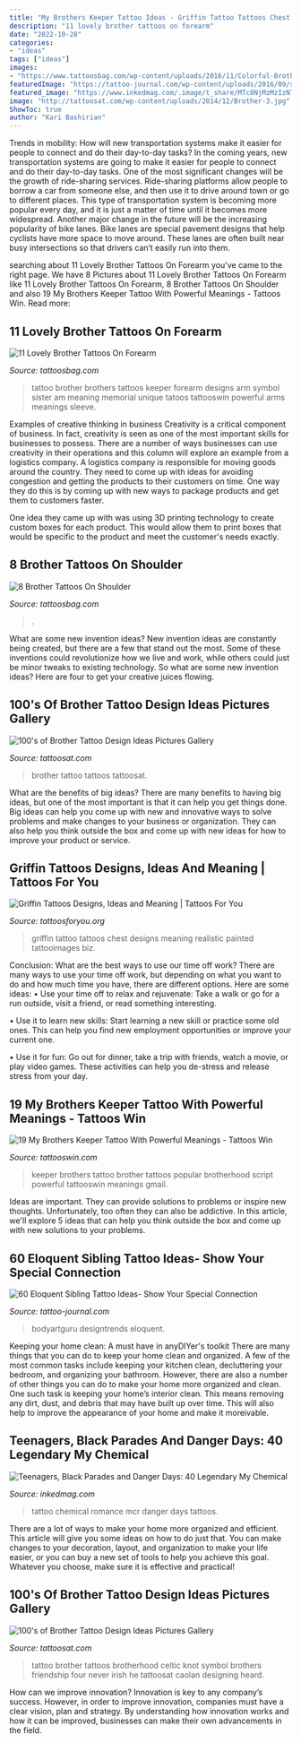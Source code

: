```yaml
---
title: "My Brothers Keeper Tattoo Ideas - Griffin Tattoo Tattoos Chest Designs Meaning Realistic Painted Tattooimages Biz"
description: "11 lovely brother tattoos on forearm"
date: "2022-10-28"
categories:
- "ideas"
tags: ["ideas"]
images:
- "https://www.tattoosbag.com/wp-content/uploads/2016/11/Colorful-Brother-Tattoo-On-Shoulder.jpg"
featuredImage: "https://tattoo-journal.com/wp-content/uploads/2016/09/sibling-tattoo17-768x768.jpg"
featured_image: "https://www.inkedmag.com/.image/t_share/MTc0NjMzMzIzNTQ3NjAwODQx/mcr-tats-fb.jpg"
image: "http://tattoosat.com/wp-content/uploads/2014/12/Brother-3.jpg"
ShowToc: true
author: "Kari Bashirian"
---
```



Trends in mobility: How will new transportation systems make it easier for people to connect and do their day-to-day tasks?
In the coming years, new transportation systems are going to make it easier for people to connect and do their day-to-day tasks. One of the most significant changes will be the growth of ride-sharing services. Ride-sharing platforms allow people to borrow a car from someone else, and then use it to drive around town or go to different places. This type of transportation system is becoming more popular every day, and it is just a matter of time until it becomes more widespread.
Another major change in the future will be the increasing popularity of bike lanes. Bike lanes are special pavement designs that help cyclists have more space to move around. These lanes are often built near busy intersections so that drivers can’t easily run into them.

	

		
searching about 11 Lovely Brother Tattoos On Forearm you've came to the right page. We have 8 Pictures about 11 Lovely Brother Tattoos On Forearm like 11 Lovely Brother Tattoos On Forearm, 8 Brother Tattoos On Shoulder and also 19 My Brothers Keeper Tattoo With Powerful Meanings - Tattoos Win. Read more:
		
    
## 11 Lovely Brother Tattoos On Forearm

<img loading=lazy src="http://www.tattoosbag.com/wp-content/uploads/2016/09/Brother-Tattoo-On-Full-Arm.jpg" onerror="this.onerror=null;this.src='https://tse2.mm.bing.net/th?id=OIP.zDoKapGHWBVgE906qf_12AHaFj&amp;pid=15.1';" alt="11 Lovely Brother Tattoos On Forearm">

_Source: tattoosbag.com_

>tattoo brother brothers tattoos keeper forearm designs arm symbol sister am meaning memorial unique tatoos tattooswin powerful arms meanings sleeve. 

	

Examples of creative thinking in business
Creativity is a critical component of business. In fact, creativity is seen as one of the most important skills for businesses to possess. There are a number of ways businesses can use creativity in their operations and this column will explore an example from a logistics company. 
A logistics company is responsible for moving goods around the country. They need to come up with ideas for avoiding congestion and getting the products to their customers on time. One way they do this is by coming up with new ways to package products and get them to customers faster.

One idea they came up with was using 3D printing technology to create custom boxes for each product. This would allow them to print boxes that would be specific to the product and meet the customer's needs exactly.

    
## 8 Brother Tattoos On Shoulder

<img loading=lazy src="https://www.tattoosbag.com/wp-content/uploads/2016/11/Colorful-Brother-Tattoo-On-Shoulder.jpg" onerror="this.onerror=null;this.src='https://tse4.mm.bing.net/th?id=OIP.zznOkXqBGHATh2WJfGz0_gHaFj&amp;pid=15.1';" alt="8 Brother Tattoos On Shoulder">

_Source: tattoosbag.com_

>. 

	

What are some new invention ideas?
New invention ideas are constantly being created, but there are a few that stand out the most. Some of these inventions could revolutionize how we live and work, while others could just be minor tweaks to existing technology. So what are some new invention ideas? Here are four to get your creative juices flowing.

    
## 100&#039;s Of Brother Tattoo Design Ideas Pictures Gallery

<img loading=lazy src="http://tattoosat.com/wp-content/uploads/2014/12/Brother-10.jpg" onerror="this.onerror=null;this.src='https://tse3.mm.bing.net/th?id=OIP.WvBK8noLj8gG-l4AOflsZwHaGL&amp;pid=15.1';" alt="100&#039;s of Brother Tattoo Design Ideas Pictures Gallery">

_Source: tattoosat.com_

>brother tattoo tattoos tattoosat. 

	

What are the benefits of big ideas?
There are many benefits to having big ideas, but one of the most important is that it can help you get things done. Big ideas can help you come up with new and innovative ways to solve problems and make changes to your business or organization. They can also help you think outside the box and come up with new ideas for how to improve your product or service.

    
## Griffin Tattoos Designs, Ideas And Meaning | Tattoos For You

<img loading=lazy src="https://www.tattoosforyou.org/wp-content/uploads/2016/03/Griffin-Chest-Tattoo.jpg" onerror="this.onerror=null;this.src='https://tse2.mm.bing.net/th?id=OIP.Sbvh4_uuhTgVHEEoZKYhNAHaLH&amp;pid=15.1';" alt="Griffin Tattoos Designs, Ideas and Meaning | Tattoos For You">

_Source: tattoosforyou.org_

>griffin tattoo tattoos chest designs meaning realistic painted tattooimages biz. 

	

Conclusion: What are the best ways to use our time off work?
There are many ways to use your time off work, but depending on what you want to do and how much time you have, there are different options. Here are some ideas: 
• Use your time off to relax and rejuvenate: Take a walk or go for a run outside, visit a friend, or read something interesting. 

• Use it to learn new skills: Start learning a new skill or practice some old ones. This can help you find new employment opportunities or improve your current one. 

• Use it for fun: Go out for dinner, take a trip with friends, watch a movie, or play video games. These activities can help you de-stress and release stress from your day.

    
## 19 My Brothers Keeper Tattoo With Powerful Meanings - Tattoos Win

<img loading=lazy src="http://tattooswin.com/wp-content/uploads/2016/02/Brothers-Keeper-Script-1.jpg" onerror="this.onerror=null;this.src='https://tse4.mm.bing.net/th?id=OIP.E7LtdX1H6LRHe7C21rf_GAHaD9&amp;pid=15.1';" alt="19 My Brothers Keeper Tattoo With Powerful Meanings - Tattoos Win">

_Source: tattooswin.com_

>keeper brothers tattoo brother tattoos popular brotherhood script powerful tattooswin meanings gmail. 

	

Ideas are important. They can provide solutions to problems or inspire new thoughts. Unfortunately, too often they can also be addictive. In this article, we'll explore 5 ideas that can help you think outside the box and come up with new solutions to your problems.

    
## 60 Eloquent Sibling Tattoo Ideas- Show Your Special Connection

<img loading=lazy src="https://tattoo-journal.com/wp-content/uploads/2016/09/sibling-tattoo17-768x768.jpg" onerror="this.onerror=null;this.src='https://tse3.mm.bing.net/th?id=OIP.YLspucwGCAR3iYrH89BrvAHaHa&amp;pid=15.1';" alt="60 Eloquent Sibling Tattoo Ideas- Show Your Special Connection">

_Source: tattoo-journal.com_

>bodyartguru designtrends eloquent. 

	

Keeping your home clean: A must have in anyDIYer's toolkit
There are many things that you can do to keep your home clean and organized. A few of the most common tasks include keeping your kitchen clean, decluttering your bedroom, and organizing your bathroom. However, there are also a number of other things you can do to make your home more organized and clean. One such task is keeping your home’s interior clean. This means removing any dirt, dust, and debris that may have built up over time. This will also help to improve the appearance of your home and make it moreivable.

    
## Teenagers, Black Parades And Danger Days: 40 Legendary My Chemical

<img loading=lazy src="https://www.inkedmag.com/.image/t_share/MTc0NjMzMzIzNTQ3NjAwODQx/mcr-tats-fb.jpg" onerror="this.onerror=null;this.src='https://tse4.mm.bing.net/th?id=OIP.xQrYRlJffwkLpxGx2yPYBgHaD4&amp;pid=15.1';" alt="Teenagers, Black Parades and Danger Days: 40 Legendary My Chemical">

_Source: inkedmag.com_

>tattoo chemical romance mcr danger days tattoos. 

	

There are a lot of ways to make your home more organized and efficient. This article will give you some ideas on how to do just that. You can make changes to your decoration, layout, and organization to make your life easier, or you can buy a new set of tools to help you achieve this goal. Whatever you choose, make sure it is effective and practical!

    
## 100&#039;s Of Brother Tattoo Design Ideas Pictures Gallery

<img loading=lazy src="http://tattoosat.com/wp-content/uploads/2014/12/Brother-3.jpg" onerror="this.onerror=null;this.src='https://tse3.mm.bing.net/th?id=OIP.UswQ971ktDE3Gb8TnY2o7gHaJ4&amp;pid=15.1';" alt="100&#039;s of Brother Tattoo Design Ideas Pictures Gallery">

_Source: tattoosat.com_

>tattoo brother tattoos brotherhood celtic knot symbol brothers friendship four never irish he tattoosat caolan designing heard. 

	

How can we improve innovation?
Innovation is key to any company’s success. However, in order to improve innovation, companies must have a clear vision, plan and strategy. By understanding how innovation works and how it can be improved, businesses can make their own advancements in the field.

